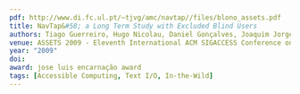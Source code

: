 ```yaml
---
pdf: http://www.di.fc.ul.pt/~tjvg/amc/navtap//files/blono_assets.pdf
title: NavTap&#58; a Long Term Study with Excluded Blind Users
authors: Tiago Guerreiro, Hugo Nicolau, Daniel Gonçalves, Joaquim Jorge
venue: ASSETS 2009 - Eleventh International ACM SIGACCESS Conference on Computers and Accessibility. Pittsburgh, USA, October, 2009
year: "2009"
doi: 
award: jose luis encarnação award
tags: [Accessible Computing, Text I/O, In-the-Wild]
---
```

